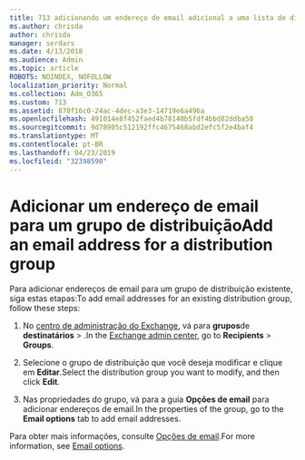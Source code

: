 ```yaml
---
title: 713 adicionando um endereço de email adicional a uma lista de distribuição
ms.author: chrisda
author: chrisda
manager: serdars
ms.date: 4/13/2018
ms.audience: Admin
ms.topic: article
ROBOTS: NOINDEX, NOFOLLOW
localization_priority: Normal
ms.collection: Adm_O365
ms.custom: 713
ms.assetid: 870f16c0-24ac-4dec-a3e3-14719e6a496a
ms.openlocfilehash: 491014e8f452faed4b78140b5fdf4bbd82ddba58
ms.sourcegitcommit: 9d78905c512192ffc4675468abd2efc5f2e4baf4
ms.translationtype: MT
ms.contentlocale: pt-BR
ms.lasthandoff: 04/23/2019
ms.locfileid: "32398590"
---
```

# <a name="add-an-email-address-for-a-distribution-group"></a><span data-ttu-id="91696-102">Adicionar um endereço de email para um grupo de distribuição</span><span class="sxs-lookup"><span data-stu-id="91696-102">Add an email address for a distribution group</span></span>

<span data-ttu-id="91696-103">Para adicionar endereços de email para um grupo de distribuição existente, siga estas etapas:</span><span class="sxs-lookup"><span data-stu-id="91696-103">To add email addresses for an existing distribution group, follow these steps:</span></span>

1. <span data-ttu-id="91696-104">No [centro de administração do Exchange](https://outlook.office365.com/ecp/), vá para **grupos**de **destinatários** \> .</span><span class="sxs-lookup"><span data-stu-id="91696-104">In the [Exchange admin center](https://outlook.office365.com/ecp/), go to **Recipients** \> **Groups**.</span></span>

2. <span data-ttu-id="91696-105">Selecione o grupo de distribuição que você deseja modificar e clique em **Editar**.</span><span class="sxs-lookup"><span data-stu-id="91696-105">Select the distribution group you want to modify, and then click **Edit**.</span></span>

3. <span data-ttu-id="91696-106">Nas propriedades do grupo, vá para a guia **Opções de email** para adicionar endereços de email.</span><span class="sxs-lookup"><span data-stu-id="91696-106">In the properties of the group, go to the **Email options** tab to add email addresses.</span></span> 

<span data-ttu-id="91696-107">Para obter mais informações, consulte [Opções de email](https://technet.microsoft.com/library/bb124513.aspx#emailoptions).</span><span class="sxs-lookup"><span data-stu-id="91696-107">For more information, see [Email options](https://technet.microsoft.com/library/bb124513.aspx#emailoptions).</span></span>
